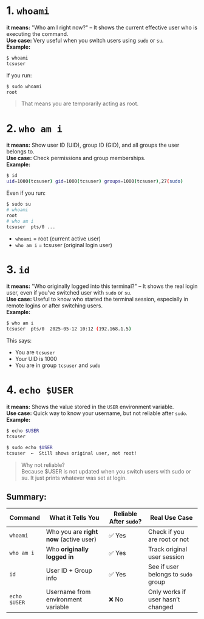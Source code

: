 #  1. `whoami`
**it means:** "Who am I right now?" – It shows the current effective user who is executing the command.  
**Use case:** Very useful when you switch users using `sudo` or `su`.  
**Example:**  
```bash
$ whoami
tcsuser
```
If you run:
```bash
$ sudo whoami
root
```
> That means you are temporarily acting as root.

# 2. `who am i`
**it means:** Show user ID (UID), group ID (GID), and all groups the user belongs to.   
**Use case:** Check permissions and group memberships.  
**Example:**  
```bash
$ id
uid=1000(tcsuser) gid=1000(tcsuser) groups=1000(tcsuser),27(sudo)
```
Even if you run:
```bash
$ sudo su
# whoami
root
# who am i
tcsuser  pts/0 ...
```
- `whoami` = root (current active user)
- `who am i` = tcsuser (original login user)

# 3. `id`
**it means:** "Who originally logged into this terminal?" – It shows the real login user, even if you've switched user with `sudo` or `su`.  
**Use case:** Useful to know who started the terminal session, especially in remote logins or after switching users.  
**Example:**  
```bash
$ who am i
tcsuser  pts/0  2025-05-12 10:12 (192.168.1.5)
```
This says:
- You are `tcsuser`
- Your UID is 1000
- You are in group `tcsuser` and `sudo`

# 4. `echo $USER`
**it means:** Shows the value stored in the `USER` environment variable.  
**Use case:** Quick way to know your username, but not reliable after `sudo`.  
**Example:**  
```bash
$ echo $USER
tcsuser

$ sudo echo $USER
tcsuser  ←  Still shows original user, not root!
```
> Why not reliable?  
> Because $USER is not updated when you switch users with sudo or su. It just prints whatever was set at login.

## Summary: 

| Command      | What it Tells You                       | Reliable After `sudo`? | Real Use Case                       |
| ------------ | --------------------------------------- | ---------------------- | ----------------------------------- |
| `whoami`     | Who you are **right now** (active user) | ✅ Yes                  | Check if you are root or not        |
| `who am i`   | Who **originally logged in**            | ✅ Yes                  | Track original user session         |
| `id`         | User ID + Group info                    | ✅ Yes                  | See if user belongs to `sudo` group |
| `echo $USER` | Username from environment variable      | ❌ No                   | Only works if user hasn’t changed   |



